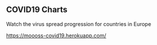 ## COVID19 Charts

Watch the virus spread progression for countries in Europe

https://moooss-covid19.herokuapp.com/